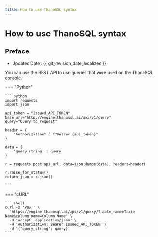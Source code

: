 ```yaml
---
title: How to use ThanoSQL syntax
---
```


# **How to use ThanoSQL syntax**

## Preface

- Updated Date : {{ git_revision_date_localized }}

You can use the REST API to use queries that were used on the ThanoSQL console.

=== "Python"

    ``` python
    import requests
    import json

    api_token = "Issued_API_TOKEN"
    base_url="http://engine.thanosql.ai/api/v1/query"
    query="Query to request"

    header = {
        "Authorization" : f"Bearer {api_token}"
    }

    data = {
        'query_string' : query
    }

    r = requests.post(api_url, data=json.dumps(data), headers=header)

    r.raise_for_status()
    return_json = r.json()

    ```

=== "cURL"

    ``` shell
    curl -X 'POST' \
      'https://engine.thanosql.ai/api/v1/query/?table_name=Table Name&column_name=Column Name' \
      -H 'accept: application/json' \
      -H 'Authorization: Bearer Issued_API_TOKEN' \
      -d '{"query_string": query}'
    ```
